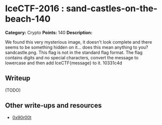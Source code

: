 # IceCTF-2016 : sand-castles-on-the-beach-140

**Category:** Crypto
**Points:** 140
**Description:**

We found this very mysterious image, it doesn't look complete and there seems to be something hidden on it... does this mean anything to you? sandcastle.png. This flag is not in the standard flag format. The flag contains digits and no special characters, convert the message to lowercase and then add IceCTF{message} to it. 10331c4d

## Writeup

(TODO)

## Other write-ups and resources

* [0x90r00t](https://0x90r00t.com/2016/08/26/icectf-2016-crypto-140-sand-castle-write-up/)
